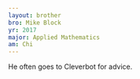 ```yaml
---
layout: brother
bro: Mike Block
yr: 2017
major: Applied Mathematics
am: Chi
---
```

He often goes to Cleverbot for advice.